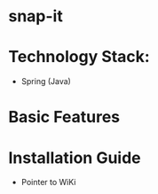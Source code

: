 # snap-it

# Technology Stack:

 * Spring (Java)

# Basic Features


# Installation Guide
  * Pointer to WiKi
 
 

